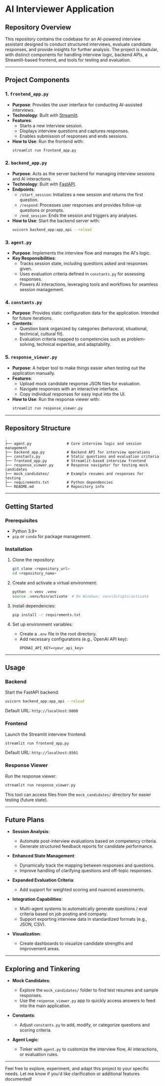 # AI Interviewer Application

## Repository Overview

This repository contains the codebase for an AI-powered interview assistant designed to conduct structured interviews, evaluate candidate responses, and provide insights for further analysis. The project is modular, with distinct components for handling interview logic, backend APIs, a Streamlit-based frontend, and tools for testing and evaluation.

---

## Project Components

### 1. **`frontend_app.py`**
- **Purpose**: Provides the user interface for conducting AI-assisted interviews.
- **Technology**: Built with [Streamlit](https://streamlit.io/).
- **Features**:
  - Starts a new interview session.
  - Displays interview questions and captures responses.
  - Enables submission of responses and ends sessions.
- **How to Use**: Run the frontend with:
  ```bash
  streamlit run frontend_app.py
  ```

### 2. **`backend_app.py`**
- **Purpose**: Acts as the server backend for managing interview sessions and AI interactions.
- **Technology**: Built with [FastAPI](https://fastapi.tiangolo.com/).
- **Endpoints**:
  - `/start_session`: Initializes a new session and returns the first question.
  - `/respond`: Processes user responses and provides follow-up questions or prompts.
  - `/end_session`: Ends the session and triggers any analyses.
- **How to Use**: Start the backend server with:
  ```bash
  uvicorn backend_app:app_api --reload
  ```

### 3. **`agent.py`**
- **Purpose**: Implements the interview flow and manages the AI's logic.
- **Key Responsibilities**:
  - Tracks session state, including questions asked and responses given.
  - Uses evaluation criteria defined in `constants.py` for assessing responses.
  - Powers AI interactions, leveraging tools and workflows for seamless session management.

### 4. **`constants.py`**
- **Purpose**: Provides static configuration data for the application. Intended for future iterations.
- **Contents**:
  - Question bank organized by categories (behavioral, situational, technical, cultural fit).
  - Evaluation criteria mapped to competencies such as problem-solving, technical expertise, and adaptability.

### 5. **`response_viewer.py`**
- **Purpose**: A helper tool to make things easier when testing out the application manually.
- **Features**:
  - Upload mock candidate response JSON files for evaluation.
  - Navigate responses with an interactive interface.
  - Copy individual responses for easy input into the UI.
- **How to Use**: Run the response viewer with:
  ```bash
  streamlit run response_viewer.py
  ```

---

## Repository Structure

```
.
├── agent.py                # Core interview logic and session management
├── backend_app.py          # Backend API for interview operations
├── constants.py            # Static questions and evaluation criteria
├── frontend_app.py         # Streamlit-based interview frontend
├── response_viewer.py      # Response navigator for testing mock candidates
├── mock_candidates/        # Example resumes and responses for testing
├── requirements.txt        # Python dependencies
└── README.md               # Repository info
```

---

## Getting Started

### Prerequisites
- Python 3.9+
- `pip` or `conda` for package management.

### Installation

1. Clone the repository:
   ```bash
   git clone <repository_url>
   cd <repository_name>
   ```

2. Create and activate a virtual environment:
   ```bash
   python -m venv .venv
   source .venv/bin/activate  # On Windows: venv\Scripts\activate
   ```

3. Install dependencies:
   ```bash
   pip install -r requirements.txt
   ```

4. Set up environment variables:
   - Create a `.env` file in the root directory.
   - Add necessary configurations (e.g., OpenAI API key):
     ```
     OPENAI_API_KEY=<your_api_key>
     ```

---

## Usage

### Backend
Start the FastAPI backend:
```bash
uvicorn backend_app:app_api --reload
```
Default URL: `http://localhost:8000`

### Frontend
Launch the Streamlit interview frontend:
```bash
streamlit run frontend_app.py
```
Default URL: `http://localhost:8501`

### Response Viewer
Run the response viewer:
```bash
streamlit run response_viewer.py
```
This tool can access files from the `mock_candidates/` directory for easier testing (future state).

---

## Future Plans

- **Session Analysis**:
  - Automate post-interview evaluations based on competency criteria.
  - Generate structured feedback reports for candidate performance.

- **Enhanced State Management**:
  - Dynamically track the mapping between responses and questions.
  - Improve handling of clarifying questions and off-topic responses.

- **Expanded Evaluation Criteria**:
  - Add support for weighted scoring and nuanced assessments.

- **Integration Capabilities**:
  - Multi-agent systems to automatically generate questions / eval criteria based on job posting and company.
  - Support exporting interview data in standardized formats (e.g., JSON, CSV).

- **Visualization**:
  - Create dashboards to visualize candidate strengths and improvement areas.

---

## Exploring and Tinkering

- **Mock Candidates**:
  - Explore the `mock_candidates/` folder to find test resumes and sample responses.
  - Use the `response_viewer.py` app to quickly access answers to feed into the main application.

- **Constants**:
  - Adjust `constants.py` to add, modify, or categorize questions and scoring criteria.

- **Agent Logic**:
  - Tinker with `agent.py` to customize the interview flow, AI interactions, or evaluation rules.

---

Feel free to explore, experiment, and adapt this project to your specific needs. Let me know if you'd like clarification or additional features documented!
